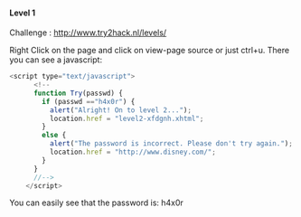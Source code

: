 #### Level 1

Challenge : http://www.try2hack.nl/levels/

Right Click on the page and click on view-page source or just ctrl+u. There you can see a javascript:

```javascript
<script type="text/javascript">
      <!--
      function Try(passwd) {   
        if (passwd =="h4x0r") {
          alert("Alright! On to level 2...");   
          location.href = "level2-xfdgnh.xhtml";
        }
        else {
          alert("The password is incorrect. Please don't try again.");
          location.href = "http://www.disney.com/";
        }
      }
      //-->  
    </script>
```

You can easily see that the password is: h4x0r